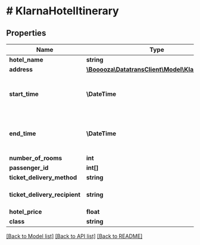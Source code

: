 # # KlarnaHotelItinerary

## Properties

Name | Type | Description | Notes
------------ | ------------- | ------------- | -------------
**hotel_name** | **string** | Name of hotel | [optional]
**address** | [**\Booooza\DatatransClient\Model\KlarnaAddress**](KlarnaAddress.md) |  | [optional]
**start_time** | **\DateTime** | The start date and time of the reservation. Must be in &lt;a href&#x3D;&#39;https://en.wikipedia.org/wiki/ISO_8601&#39; target&#x3D;&#39;_blank&#39;&gt;ISO-8601&lt;/a&gt; format (e.g. &#x60;YYYY-MM-DDTHH:MM:ss.SSSZ&#x60;). | [optional]
**end_time** | **\DateTime** | The end date and time of the reservation. Must be in &lt;a href&#x3D;&#39;https://en.wikipedia.org/wiki/ISO_8601&#39; target&#x3D;&#39;_blank&#39;&gt;ISO-8601&lt;/a&gt; format (e.g. &#x60;YYYY-MM-DDTHH:MM:ss.SSSZ&#x60;). | [optional]
**number_of_rooms** | **int** |  | [optional]
**passenger_id** | **int[]** |  | [optional]
**ticket_delivery_method** | **string** |  | [optional]
**ticket_delivery_recipient** | **string** | The name of the recipient the ticket is delivered to. If email or phone, then use either the email address or the phone number. | [optional]
**hotel_price** | **float** | Local currency | [optional]
**class** | **string** |  | [optional]

[[Back to Model list]](../../README.md#models) [[Back to API list]](../../README.md#endpoints) [[Back to README]](../../README.md)
